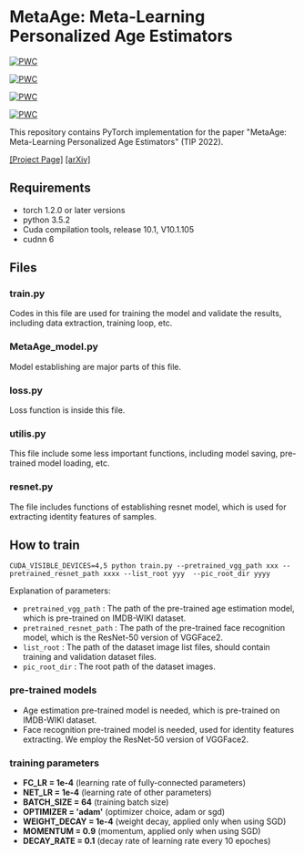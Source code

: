 # MetaAge: Meta-Learning Personalized Age Estimators
[![PWC](https://img.shields.io/endpoint.svg?url=https://paperswithcode.com/badge/metaage-meta-learning-personalized-age/age-estimation-on-chalearn-2015)](https://paperswithcode.com/sota/age-estimation-on-chalearn-2015?p=metaage-meta-learning-personalized-age)

[![PWC](https://img.shields.io/endpoint.svg?url=https://paperswithcode.com/badge/metaage-meta-learning-personalized-age/age-estimation-on-chalearn-2016)](https://paperswithcode.com/sota/age-estimation-on-chalearn-2016?p=metaage-meta-learning-personalized-age)

[![PWC](https://img.shields.io/endpoint.svg?url=https://paperswithcode.com/badge/metaage-meta-learning-personalized-age/age-estimation-on-chalearn-2016)](https://paperswithcode.com/sota/age-estimation-on-chalearn-2016?p=metaage-meta-learning-personalized-age)

[![PWC](https://img.shields.io/endpoint.svg?url=https://paperswithcode.com/badge/metaage-meta-learning-personalized-age/age-estimation-on-morph-album2-caucasian)](https://paperswithcode.com/sota/age-estimation-on-morph-album2-caucasian?p=metaage-meta-learning-personalized-age)


This repository contains PyTorch implementation for the paper "MetaAge: Meta-Learning Personalized Age Estimators" (TIP 2022). 

[[Project Page]](https://li-wanhua.github.io/MetaAge/) [[arXiv]](https://arxiv.org/abs/2207.05288)

## Requirements
- torch 1.2.0 or later versions
- python 3.5.2
- Cuda compilation tools, release 10.1, V10.1.105
- cudnn 6

## Files

### train.py
Codes in this file are used for training the model and validate the results, including data extraction, training loop, etc.

### MetaAge_model.py
Model establishing are major parts of this file.

### loss.py
Loss function is inside this file.

### utilis.py
This file include some less important functions, including model saving, pre-trained model loading, etc.

### resnet.py
The file includes functions of establishing resnet model, which is used for extracting identity features of samples.

## How to train
`CUDA_VISIBLE_DEVICES=4,5 python train.py --pretrained_vgg_path xxx --pretrained_resnet_path xxxx --list_root yyy  --pic_root_dir yyyy`

Explanation of parameters:

- `pretrained_vgg_path` : The path of the pre-trained age estimation model, which is pre-trained on IMDB-WIKI dataset.
- `pretrained_resnet_path` : The path of the pre-trained face recognition model, which is the ResNet-50 version of VGGFace2.
- `list_root` : The path of the dataset image list files, should contain training and validation dataset files.
- `pic_root_dir` : The root path of the dataset images.

### pre-trained models
- Age estimation pre-trained model is needed, which is pre-trained on IMDB-WIKI dataset.
- Face recognition pre-trained model is needed, used for identity features extracting. We employ the ResNet-50 version of VGGFace2.
### training parameters
- **FC_LR = 1e-4** (learning rate of fully-connected parameters)
- **NET_LR = 1e-4** (learning rate of other parameters)
- **BATCH_SIZE = 64** (training batch size)
- **OPTIMIZER = 'adam'** (optimizer choice, adam or sgd)
- **WEIGHT_DECAY = 1e-4** (weight decay, applied only when using SGD)
- **MOMENTUM = 0.9** (momentum, applied only when using SGD)
- **DECAY_RATE = 0.1** (decay rate of learning rate every 10 epoches)
